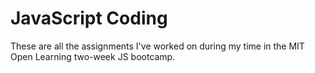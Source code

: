 # JavaScript Coding
These are all the assignments I've worked on during my time in the MIT Open Learning two-week JS bootcamp. 